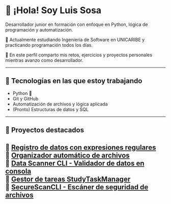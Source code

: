 # 👋 ¡Hola! Soy Luis Sosa

Desarrollador junior en formación con enfoque en Python, lógica de programación y automatización.

🧠 Actualmente estudiando Ingeniería de Software en UNICARIBE y practicando programación todos los días.

🎯 En este perfil comparto mis retos, ejercicios y proyectos personales mientras avanzo como desarrollador.

---

## 🧰 Tecnologías en las que estoy trabajando

- Python 🐍
- Git y GitHub
- Automatización de archivos y lógica aplicada
- (Pronto) Estructuras de datos y SQL

---

## 📂 Proyectos destacados

🔹 [Registro de datos con expresiones regulares](https://github.com/Luis2Sosa/...)  
🔹 [Organizador automático de archivos](https://github.com/Luis2Sosa/...)  
🔹 [Data Scanner CLI - Validador de datos en consola](https://github.com/Luis2Sosa/...)  
🔹 [Gestor de tareas StudyTaskManager](https://github.com/Luis2Sosa/...)  
🔹 [SecureScanCLI - Escáner de seguridad de archivos](https://github.com/Luis2Sosa/...)
---



